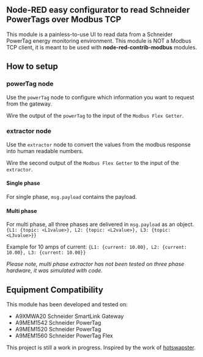 ## Node-RED easy configurator to read Schneider PowerTags over Modbus TCP

This module is a painless-to-use UI to read data from a Schneider PowerTag energy monitoring environment.
This module is NOT a Modbus TCP client, it is meant to be used with **node-red-contrib-modbus** modules.

## How to setup

### powerTag node
Use the `powerTag` node to configure which information you want to request from the gateway.

Wire the output of the `powerTag` to the input of the `Modbus Flex Getter`.

### extractor node
Use the `extractor` node to convert the values from the modbus response into human readable numbers.

Wire the second output of the `Modbus Flex Getter` to the input of the `extractor`.

#### Single phase
For single phase, `msg.payload` contains the payload.

#### Multi phase
For multi phase, all three phases are delivered in `msg.payload` as an object.
`{L1: {topic: <L1value>}, L2: {topic: <L2value>}, L3: {topic: <L3value>}}`

Example for 10 amps of current:
`{L1: {current: 10.00}, L2: {current: 10.00}, L3: {current: 10.00}}`

*Please note, multi phase extractor has not been tested on three phase hardware, it was simulated with code.*

## Equipment Compatibility

This module has been developed and tested on:
+ A9XMWA20 Schneider SmartLink Gateway
+ A9MEM1542 Schneider PowerTag
+ A9MEM1520 Schneider PowerTag
+ A9MEM1560 Schneider PowerTag Flex

This project is still a work in progress.
Inspired by the work of [hotswapster](https://github.com/hotswapster/powerTag).
